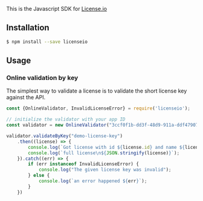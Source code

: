 
This is the Javascript SDK for [License.io](https://license.io)

## Installation

```sh
$ npm install --save licenseio
```

## Usage

### Online validation by key

The simplest way to validate a license is to validate the short license key
against the API.

```javascript
const {OnlineValidator, InvalidLicenseError} = require('licenseio');

// initialize the validator with your app ID
const validator = new OnlineValidator("3ccf0f1b-dd3f-48d9-911a-ddf479078c37");

validator.validateByKey("demo-license-key")
    .then((license) => {
        console.log(`Got license with id ${license.id} and name ${license.name} and status ${license.status}`);
        console.log(`full license\n${JSON.stringify(license)}`);
    }).catch((err) => {
        if (err instanceof InvalidLicenseError) {
            console.log("The given license key was invalid");
        } else {
            console.log(`an error happened ${err}`);
        }
    })
```

